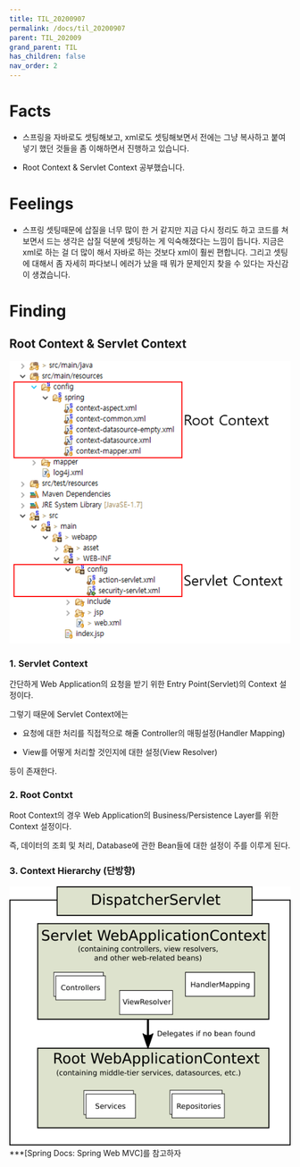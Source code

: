 ```yaml
---
title: TIL_20200907
permalink: /docs/til_20200907
parent: TIL_202009
grand_parent: TIL
has_children: false
nav_order: 2
---
```


# Facts

- 스프링을 자바로도 셋팅해보고, xml로도 셋팅해보면서 전에는 그냥 복사하고 붙여넣기 했던 것들을 좀 이해하면서 진행하고 있습니다.

- Root Context & Servlet Context 공부했습니다.

# Feelings

- 스프링 셋팅때문에 삽질을 너무 많이 한 거 같지만 지금 다시 정리도 하고 코드를 쳐보면서 드는 생각은 삽질 덕분에 셋팅하는 게 익숙해졌다는 느낌이 듭니다. 지금은 xml로 하는 걸 더 많이 해서 자바로 하는 것보다 xml이 훨씬 편합니다. 그리고 셋팅에 대해서 좀 자세히 파다보니 에러가 났을 때 뭐가 문제인지 찾을 수 있다는 자신감이 생겼습니다.

# Finding

## Root Context & Servlet Context

![](/assets/images/context01.png)

### 1. Servlet Context

간단하게 Web Application의 요청을 받기 위한 Entry Point(Servlet)의 Context 설정이다.

그렇기 때문에 Servlet Context에는

- 요청에 대한 처리를 직접적으로 해줄 Controller의 매핑설정(Handler Mapping)

- View를 어떻게 처리할 것인지에 대한 설정(View Resolver)

등이 존재한다.

### 2. Root Contxt

Root Context의 경우 Web Application의 Business/Persistence Layer를 위한 Context 설정이다.

즉, 데이터의 조회 및 처리, Database에 관한 Bean들에 대한 설정이 주를 이루게 된다.

### 3. Context Hierarchy (단방향)

![](/assets/images/context02.png)
\*\*\*[Spring Docs: Spring Web MVC]를 참고하자
